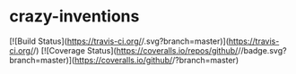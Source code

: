 # crazy-inventions

[![Build Status](https://travis-ci.org/<github username>/<repo name>.svg?branch=master)](https://travis-ci.org/<github username>/<repo name>) 
[![Coverage Status](https://coveralls.io/repos/github/<github username>/<repo name>/badge.svg?branch=master)](https://coveralls.io/github/<github username>/<repo name>?branch=master)
